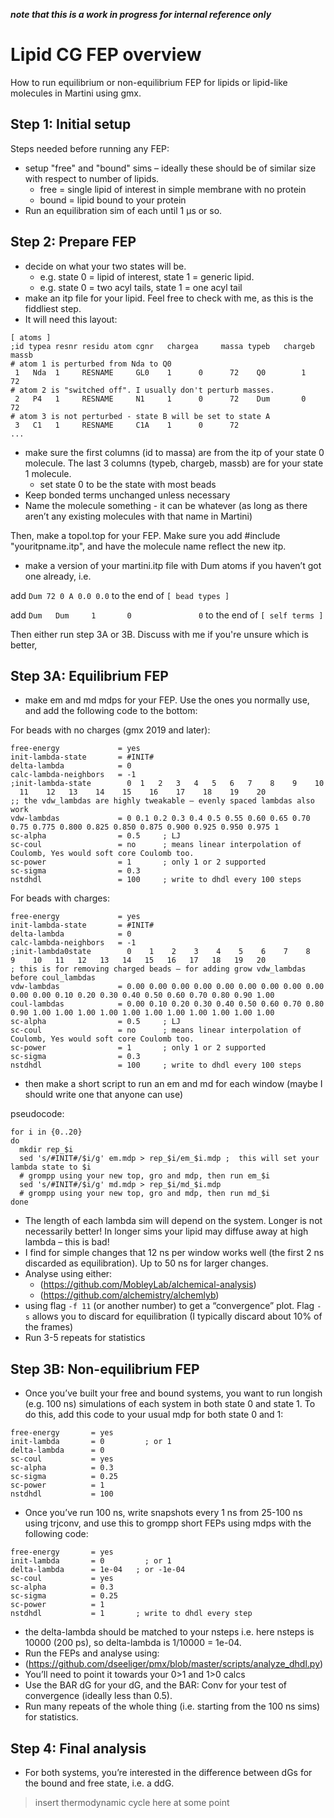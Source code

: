 ***note that this is a work in progress for internal reference only*** 

# Lipid CG FEP overview

How to run equilibrium or non-equilibrium FEP for lipids or lipid-like molecules in Martini using gmx.

## Step 1: Initial setup

Steps needed before running any FEP:
- setup "free" and "bound" sims – ideally these should be of similar size with respect to number of lipids.
  - free = single lipid of interest in simple membrane with no protein
  - bound = lipid bound to your protein
- Run an equilibration sim of each until 1 µs or so. 

## Step 2: Prepare FEP
- decide on what your two states will be. 
  -	e.g. state 0 = lipid of interest, state 1 = generic lipid. 
  -	e.g. state 0 = two acyl tails, state 1 = one acyl tail
-	make an itp file for your lipid. Feel free to check with me, as this is the fiddliest step.
-	It will need this layout:

```
[ atoms ]
;id typea resnr residu atom cgnr   chargea     massa typeb   chargeb massb
# atom 1 is perturbed from Nda to Q0
 1   Nda  1     RESNAME     GL0    1      0      72    Q0        1       72
# atom 2 is "switched off". I usually don't perturb masses.
 2   P4   1     RESNAME     N1     1      0      72    Dum       0       72
# atom 3 is not perturbed - state B will be set to state A
 3   C1   1     RESNAME     C1A    1      0      72   
...
```

- make sure the first columns (id to massa) are from the itp of your state 0 molecule. The last 3 columns (typeb, chargeb, massb) are for your state 1 molecule.
  - set state 0 to be the state with most beads
-	Keep bonded terms unchanged unless necessary
- Name the molecule something - it can be whatever (as long as there aren’t any existing molecules with that name in Martini)

Then, make a topol.top for your FEP. Make sure you add #include "youritpname.itp", and have the molecule name reflect the new itp. 
-	make a version of your martini.itp file with Dum atoms if you haven’t got one already, i.e.

add ```Dum 72 0 A 0.0 0.0``` to the end of ``` [ bead types ] ```

add ```Dum   Dum     1       0               0``` to the end of ``` [ self terms ] ```

Then either run step 3A or 3B. Discuss with me if you're unsure which is better,

## Step 3A: Equilibrium FEP

- make em and md mdps for your FEP. Use the ones you normally use, and add the following code to the bottom:

For beads with no charges (gmx 2019 and later):

```
free-energy             = yes
init-lambda-state       = #INIT#
delta-lambda            = 0
calc-lambda-neighbors   = -1
;init-lambda-state        0  1   2   3   4   5   6   7    8    9    10   11    12   13    14    15    16    17    18    19    20   
;; the vdw_lambdas are highly tweakable – evenly spaced lambdas also work
vdw-lambdas             = 0 0.1 0.2 0.3 0.4 0.5 0.55 0.60 0.65 0.70 0.75 0.775 0.800 0.825 0.850 0.875 0.900 0.925 0.950 0.975 1
sc-alpha                = 0.5     ; LJ
sc-coul                 = no      ; means linear interpolation of Coulomb, Yes would soft core Coulomb too.
sc-power                = 1       ; only 1 or 2 supported
sc-sigma                = 0.3
nstdhdl                 = 100     ; write to dhdl every 100 steps
```

For beads with charges:

```
free-energy             = yes
init-lambda-state       = #INIT#
delta-lambda            = 0
calc-lambda-neighbors   = -1 
;init-lambda0state        0    1    2    3    4    5    6    7    8    9    10   11   12   13   14   15   16   17   18   19   20
; this is for removing charged beads – for adding grow vdw_lambdas before coul_lambdas 
vdw-lambdas             = 0.00 0.00 0.00 0.00 0.00 0.00 0.00 0.00 0.00 0.00 0.00 0.10 0.20 0.30 0.40 0.50 0.60 0.70 0.80 0.90 1.00
coul-lambdas            = 0.00 0.10 0.20 0.30 0.40 0.50 0.60 0.70 0.80 0.90 1.00 1.00 1.00 1.00 1.00 1.00 1.00 1.00 1.00 1.00 1.00
sc-alpha                = 0.5     ; LJ
sc-coul                 = no      ; means linear interpolation of Coulomb, Yes would soft core Coulomb too.
sc-power                = 1       ; only 1 or 2 supported
sc-sigma                = 0.3
nstdhdl                 = 100     ; write to dhdl every 100 steps
```

- then make a short script to run an em and md for each window (maybe I should write one that anyone can use)

pseudocode:

```
for i in {0..20}
do
  mkdir rep_$i
  sed 's/#INIT#/$i/g' em.mdp > rep_$i/em_$i.mdp ;  this will set your lambda state to $i
  # grompp using your new top, gro and mdp, then run em_$i
  sed 's/#INIT#/$i/g' md.mdp > rep_$i/md_$i.mdp 
  # grompp using your new top, gro and mdp, then run md_$i
done
```

- The length of each lambda sim will depend on the system. Longer is not necessarily better! In longer sims your lipid may diffuse away at high lambda – this is bad!
- I find for simple changes that 12 ns per window works well (the first 2 ns discarded as equilibration). Up to 50 ns for larger changes.
- Analyse using either:
  - (https://github.com/MobleyLab/alchemical-analysis)
  - (https://github.com/alchemistry/alchemlyb) 
- using flag ```-f 11``` (or another number) to get a “convergence” plot. Flag ```-s``` allows you to discard for equilibration (I typically discard about 10% of the frames)
- Run 3-5 repeats for statistics

## Step 3B: Non-equilibrium FEP

- Once you’ve built your free and bound systems, you want to run longish (e.g. 100 ns) simulations of each system in both state 0 and state 1. To do this, add this code to your usual mdp for both state 0 and 1:

```
free-energy       = yes
init-lambda       = 0         ; or 1
delta-lambda      = 0  
sc-coul           = yes   
sc-alpha          = 0.3   
sc-sigma          = 0.25  
sc-power          = 1     
nstdhdl           = 100
```

-	Once you’ve run 100 ns, write snapshots every 1 ns from 25-100 ns using trjconv, and use this to grompp short FEPs using mdps with the following code:

```
free-energy       = yes
init-lambda       = 0         ; or 1
delta-lambda      = 1e-04  	; or -1e-04  
sc-coul           = yes   
sc-alpha          = 0.3   
sc-sigma          = 0.25  
sc-power          = 1     
nstdhdl           = 1       ; write to dhdl every step
```

- the delta-lambda should be matched to your nsteps i.e. here nsteps is 10000 (200 ps), so delta-lambda is 1/10000 = 1e-04.
-	Run the FEPs and analyse using:
  -	(https://github.com/dseeliger/pmx/blob/master/scripts/analyze_dhdl.py)
-	You’ll need to point it towards your 0>1 and 1>0 calcs
- Use the BAR dG for your dG, and the BAR: Conv for your test of convergence (ideally less than 0.5).
-	Run many repeats of the whole thing (i.e. starting from the 100 ns sims) for statistics.

## Step 4: Final analysis
- For both systems, you’re interested in the difference between dGs for the bound and free state, i.e. a ddG.

> insert thermodynamic cycle here at some point

